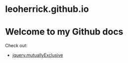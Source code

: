 leoherrick.github.io
====================

# Welcome to my Github docs

Check out:
* [jquery.mutuallyExclusive](http://leoherrick.github.io/jquery.mutuallyExclusive)


